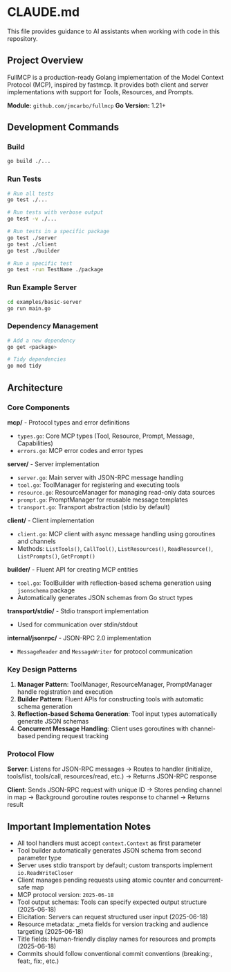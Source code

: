 # CLAUDE.md

This file provides guidance to AI assistants when working with code in this repository.

## Project Overview

FullMCP is a production-ready Golang implementation of the Model Context Protocol (MCP), inspired by fastmcp. It provides both client and server implementations with support for Tools, Resources, and Prompts.

**Module:** `github.com/jmcarbo/fullmcp`
**Go Version:** 1.21+

## Development Commands

### Build
```bash
go build ./...
```

### Run Tests
```bash
# Run all tests
go test ./...

# Run tests with verbose output
go test -v ./...

# Run tests in a specific package
go test ./server
go test ./client
go test ./builder

# Run a specific test
go test -run TestName ./package
```

### Run Example Server
```bash
cd examples/basic-server
go run main.go
```

### Dependency Management
```bash
# Add a new dependency
go get <package>

# Tidy dependencies
go mod tidy
```

## Architecture

### Core Components

**mcp/** - Protocol types and error definitions
- `types.go`: Core MCP types (Tool, Resource, Prompt, Message, Capabilities)
- `errors.go`: MCP error codes and error types

**server/** - Server implementation
- `server.go`: Main server with JSON-RPC message handling
- `tool.go`: ToolManager for registering and executing tools
- `resource.go`: ResourceManager for managing read-only data sources
- `prompt.go`: PromptManager for reusable message templates
- `transport.go`: Transport abstraction (stdio by default)

**client/** - Client implementation
- `client.go`: MCP client with async message handling using goroutines and channels
- Methods: `ListTools()`, `CallTool()`, `ListResources()`, `ReadResource()`, `ListPrompts()`, `GetPrompt()`

**builder/** - Fluent API for creating MCP entities
- `tool.go`: ToolBuilder with reflection-based schema generation using `jsonschema` package
- Automatically generates JSON schemas from Go struct types

**transport/stdio/** - Stdio transport implementation
- Used for communication over stdin/stdout

**internal/jsonrpc/** - JSON-RPC 2.0 implementation
- `MessageReader` and `MessageWriter` for protocol communication

### Key Design Patterns

1. **Manager Pattern**: ToolManager, ResourceManager, PromptManager handle registration and execution
2. **Builder Pattern**: Fluent APIs for constructing tools with automatic schema generation
3. **Reflection-based Schema Generation**: Tool input types automatically generate JSON schemas
4. **Concurrent Message Handling**: Client uses goroutines with channel-based pending request tracking

### Protocol Flow

**Server**: Listens for JSON-RPC messages → Routes to handler (initialize, tools/list, tools/call, resources/read, etc.) → Returns JSON-RPC response

**Client**: Sends JSON-RPC request with unique ID → Stores pending channel in map → Background goroutine routes response to channel → Returns result

## Important Implementation Notes

- All tool handlers must accept `context.Context` as first parameter
- Tool builder automatically generates JSON schema from second parameter type
- Server uses stdio transport by default; custom transports implement `io.ReadWriteCloser`
- Client manages pending requests using atomic counter and concurrent-safe map
- MCP protocol version: `2025-06-18`
- Tool output schemas: Tools can specify expected output structure (2025-06-18)
- Elicitation: Servers can request structured user input (2025-06-18)
- Resource metadata: _meta fields for version tracking and audience targeting (2025-06-18)
- Title fields: Human-friendly display names for resources and prompts (2025-06-18)
- Commits should follow conventional commit conventions (breaking:, feat:, fix:, etc.)
